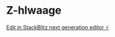 # Z-hlwaage

[Edit in StackBlitz next generation editor ⚡️](https://stackblitz.com/~/github.com/Den4ik1992/Z-hlwaage)